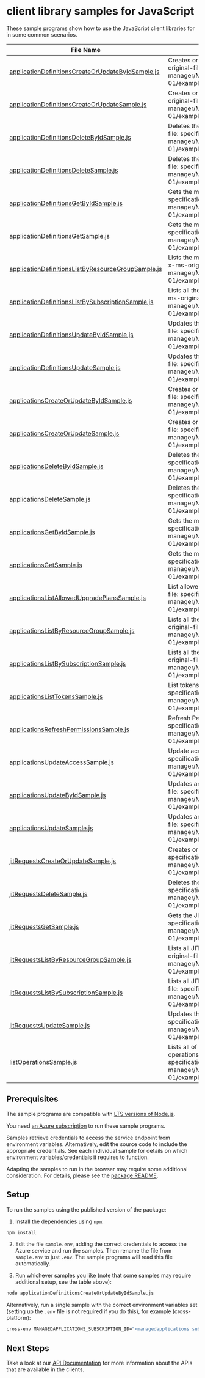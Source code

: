 # client library samples for JavaScript

These sample programs show how to use the JavaScript client libraries for in some common scenarios.

| **File Name**                                                                                         | **Description**                                                                                                                                                                                                           |
| ----------------------------------------------------------------------------------------------------- | ------------------------------------------------------------------------------------------------------------------------------------------------------------------------------------------------------------------------- |
| [applicationDefinitionsCreateOrUpdateByIdSample.js][applicationdefinitionscreateorupdatebyidsample]   | Creates or updates a managed application definition. x-ms-original-file: specification/solutions/resource-manager/Microsoft.Solutions/stable/2021-07-01/examples/createOrUpdateApplicationDefinition.json                 |
| [applicationDefinitionsCreateOrUpdateSample.js][applicationdefinitionscreateorupdatesample]           | Creates or updates a managed application definition. x-ms-original-file: specification/solutions/resource-manager/Microsoft.Solutions/stable/2021-07-01/examples/createOrUpdateApplicationDefinition.json                 |
| [applicationDefinitionsDeleteByIdSample.js][applicationdefinitionsdeletebyidsample]                   | Deletes the managed application definition. x-ms-original-file: specification/solutions/resource-manager/Microsoft.Solutions/stable/2021-07-01/examples/deleteApplicationDefinition.json                                  |
| [applicationDefinitionsDeleteSample.js][applicationdefinitionsdeletesample]                           | Deletes the managed application definition. x-ms-original-file: specification/solutions/resource-manager/Microsoft.Solutions/stable/2021-07-01/examples/deleteApplicationDefinition.json                                  |
| [applicationDefinitionsGetByIdSample.js][applicationdefinitionsgetbyidsample]                         | Gets the managed application definition. x-ms-original-file: specification/solutions/resource-manager/Microsoft.Solutions/stable/2021-07-01/examples/getApplicationDefinition.json                                        |
| [applicationDefinitionsGetSample.js][applicationdefinitionsgetsample]                                 | Gets the managed application definition. x-ms-original-file: specification/solutions/resource-manager/Microsoft.Solutions/stable/2021-07-01/examples/getApplicationDefinition.json                                        |
| [applicationDefinitionsListByResourceGroupSample.js][applicationdefinitionslistbyresourcegroupsample] | Lists the managed application definitions in a resource group. x-ms-original-file: specification/solutions/resource-manager/Microsoft.Solutions/stable/2021-07-01/examples/listApplicationDefinitionsByResourceGroup.json |
| [applicationDefinitionsListBySubscriptionSample.js][applicationdefinitionslistbysubscriptionsample]   | Lists all the application definitions within a subscription. x-ms-original-file: specification/solutions/resource-manager/Microsoft.Solutions/stable/2021-07-01/examples/listApplicationDefinitionsBySubscription.json    |
| [applicationDefinitionsUpdateByIdSample.js][applicationdefinitionsupdatebyidsample]                   | Updates the managed application definition. x-ms-original-file: specification/solutions/resource-manager/Microsoft.Solutions/stable/2021-07-01/examples/updateApplicationDefinition.json                                  |
| [applicationDefinitionsUpdateSample.js][applicationdefinitionsupdatesample]                           | Updates the managed application definition. x-ms-original-file: specification/solutions/resource-manager/Microsoft.Solutions/stable/2021-07-01/examples/updateApplicationDefinition.json                                  |
| [applicationsCreateOrUpdateByIdSample.js][applicationscreateorupdatebyidsample]                       | Creates or updates a managed application. x-ms-original-file: specification/solutions/resource-manager/Microsoft.Solutions/stable/2021-07-01/examples/createOrUpdateApplicationById.json                                  |
| [applicationsCreateOrUpdateSample.js][applicationscreateorupdatesample]                               | Creates or updates a managed application. x-ms-original-file: specification/solutions/resource-manager/Microsoft.Solutions/stable/2021-07-01/examples/createOrUpdateApplication.json                                      |
| [applicationsDeleteByIdSample.js][applicationsdeletebyidsample]                                       | Deletes the managed application. x-ms-original-file: specification/solutions/resource-manager/Microsoft.Solutions/stable/2021-07-01/examples/deleteApplicationById.json                                                   |
| [applicationsDeleteSample.js][applicationsdeletesample]                                               | Deletes the managed application. x-ms-original-file: specification/solutions/resource-manager/Microsoft.Solutions/stable/2021-07-01/examples/deleteApplication.json                                                       |
| [applicationsGetByIdSample.js][applicationsgetbyidsample]                                             | Gets the managed application. x-ms-original-file: specification/solutions/resource-manager/Microsoft.Solutions/stable/2021-07-01/examples/getApplicationById.json                                                         |
| [applicationsGetSample.js][applicationsgetsample]                                                     | Gets the managed application. x-ms-original-file: specification/solutions/resource-manager/Microsoft.Solutions/stable/2021-07-01/examples/getApplication.json                                                             |
| [applicationsListAllowedUpgradePlansSample.js][applicationslistallowedupgradeplanssample]             | List allowed upgrade plans for application. x-ms-original-file: specification/solutions/resource-manager/Microsoft.Solutions/stable/2021-07-01/examples/listAllowedUpgradePlans.json                                      |
| [applicationsListByResourceGroupSample.js][applicationslistbyresourcegroupsample]                     | Lists all the applications within a resource group. x-ms-original-file: specification/solutions/resource-manager/Microsoft.Solutions/stable/2021-07-01/examples/listApplicationsByResourceGroup.json                      |
| [applicationsListBySubscriptionSample.js][applicationslistbysubscriptionsample]                       | Lists all the applications within a subscription. x-ms-original-file: specification/solutions/resource-manager/Microsoft.Solutions/stable/2021-07-01/examples/listApplicationsByResourceGroup.json                        |
| [applicationsListTokensSample.js][applicationslisttokenssample]                                       | List tokens for application. x-ms-original-file: specification/solutions/resource-manager/Microsoft.Solutions/stable/2021-07-01/examples/listToken.json                                                                   |
| [applicationsRefreshPermissionsSample.js][applicationsrefreshpermissionssample]                       | Refresh Permissions for application. x-ms-original-file: specification/solutions/resource-manager/Microsoft.Solutions/stable/2021-07-01/examples/refreshApplicationPermissions.json                                       |
| [applicationsUpdateAccessSample.js][applicationsupdateaccesssample]                                   | Update access for application. x-ms-original-file: specification/solutions/resource-manager/Microsoft.Solutions/stable/2021-07-01/examples/updateAccess.json                                                              |
| [applicationsUpdateByIdSample.js][applicationsupdatebyidsample]                                       | Updates an existing managed application. x-ms-original-file: specification/solutions/resource-manager/Microsoft.Solutions/stable/2021-07-01/examples/updateApplicationById.json                                           |
| [applicationsUpdateSample.js][applicationsupdatesample]                                               | Updates an existing managed application. x-ms-original-file: specification/solutions/resource-manager/Microsoft.Solutions/stable/2021-07-01/examples/updateApplication.json                                               |
| [jitRequestsCreateOrUpdateSample.js][jitrequestscreateorupdatesample]                                 | Creates or updates the JIT request. x-ms-original-file: specification/solutions/resource-manager/Microsoft.Solutions/stable/2021-07-01/examples/createOrUpdateJitRequest.json                                             |
| [jitRequestsDeleteSample.js][jitrequestsdeletesample]                                                 | Deletes the JIT request. x-ms-original-file: specification/solutions/resource-manager/Microsoft.Solutions/stable/2021-07-01/examples/deleteJitRequest.json                                                                |
| [jitRequestsGetSample.js][jitrequestsgetsample]                                                       | Gets the JIT request. x-ms-original-file: specification/solutions/resource-manager/Microsoft.Solutions/stable/2021-07-01/examples/getJitRequest.json                                                                      |
| [jitRequestsListByResourceGroupSample.js][jitrequestslistbyresourcegroupsample]                       | Lists all JIT requests within the resource group. x-ms-original-file: specification/solutions/resource-manager/Microsoft.Solutions/stable/2021-07-01/examples/listJitRequestsByResourceGroup.json                         |
| [jitRequestsListBySubscriptionSample.js][jitrequestslistbysubscriptionsample]                         | Lists all JIT requests within the subscription. x-ms-original-file: specification/solutions/resource-manager/Microsoft.Solutions/stable/2021-07-01/examples/listJitRequestsByResourceGroup.json                           |
| [jitRequestsUpdateSample.js][jitrequestsupdatesample]                                                 | Updates the JIT request. x-ms-original-file: specification/solutions/resource-manager/Microsoft.Solutions/stable/2021-07-01/examples/updateJitRequest.json                                                                |
| [listOperationsSample.js][listoperationssample]                                                       | Lists all of the available Microsoft.Solutions REST API operations. x-ms-original-file: specification/solutions/resource-manager/Microsoft.Solutions/stable/2021-07-01/examples/listSolutionsOperations.json              |

## Prerequisites

The sample programs are compatible with [LTS versions of Node.js](https://github.com/nodejs/release#release-schedule).

You need [an Azure subscription][freesub] to run these sample programs.

Samples retrieve credentials to access the service endpoint from environment variables. Alternatively, edit the source code to include the appropriate credentials. See each individual sample for details on which environment variables/credentials it requires to function.

Adapting the samples to run in the browser may require some additional consideration. For details, please see the [package README][package].

## Setup

To run the samples using the published version of the package:

1. Install the dependencies using `npm`:

```bash
npm install
```

2. Edit the file `sample.env`, adding the correct credentials to access the Azure service and run the samples. Then rename the file from `sample.env` to just `.env`. The sample programs will read this file automatically.

3. Run whichever samples you like (note that some samples may require additional setup, see the table above):

```bash
node applicationDefinitionsCreateOrUpdateByIdSample.js
```

Alternatively, run a single sample with the correct environment variables set (setting up the `.env` file is not required if you do this), for example (cross-platform):

```bash
cross-env MANAGEDAPPLICATIONS_SUBSCRIPTION_ID="<managedapplications subscription id>" MANAGEDAPPLICATIONS_RESOURCE_GROUP="<managedapplications resource group>" node applicationDefinitionsCreateOrUpdateByIdSample.js
```

## Next Steps

Take a look at our [API Documentation][apiref] for more information about the APIs that are available in the clients.

[applicationdefinitionscreateorupdatebyidsample]: https://github.com/Azure/azure-sdk-for-js/blob/main/sdk/managedapplications/arm-managedapplications/samples/v3/javascript/applicationDefinitionsCreateOrUpdateByIdSample.js
[applicationdefinitionscreateorupdatesample]: https://github.com/Azure/azure-sdk-for-js/blob/main/sdk/managedapplications/arm-managedapplications/samples/v3/javascript/applicationDefinitionsCreateOrUpdateSample.js
[applicationdefinitionsdeletebyidsample]: https://github.com/Azure/azure-sdk-for-js/blob/main/sdk/managedapplications/arm-managedapplications/samples/v3/javascript/applicationDefinitionsDeleteByIdSample.js
[applicationdefinitionsdeletesample]: https://github.com/Azure/azure-sdk-for-js/blob/main/sdk/managedapplications/arm-managedapplications/samples/v3/javascript/applicationDefinitionsDeleteSample.js
[applicationdefinitionsgetbyidsample]: https://github.com/Azure/azure-sdk-for-js/blob/main/sdk/managedapplications/arm-managedapplications/samples/v3/javascript/applicationDefinitionsGetByIdSample.js
[applicationdefinitionsgetsample]: https://github.com/Azure/azure-sdk-for-js/blob/main/sdk/managedapplications/arm-managedapplications/samples/v3/javascript/applicationDefinitionsGetSample.js
[applicationdefinitionslistbyresourcegroupsample]: https://github.com/Azure/azure-sdk-for-js/blob/main/sdk/managedapplications/arm-managedapplications/samples/v3/javascript/applicationDefinitionsListByResourceGroupSample.js
[applicationdefinitionslistbysubscriptionsample]: https://github.com/Azure/azure-sdk-for-js/blob/main/sdk/managedapplications/arm-managedapplications/samples/v3/javascript/applicationDefinitionsListBySubscriptionSample.js
[applicationdefinitionsupdatebyidsample]: https://github.com/Azure/azure-sdk-for-js/blob/main/sdk/managedapplications/arm-managedapplications/samples/v3/javascript/applicationDefinitionsUpdateByIdSample.js
[applicationdefinitionsupdatesample]: https://github.com/Azure/azure-sdk-for-js/blob/main/sdk/managedapplications/arm-managedapplications/samples/v3/javascript/applicationDefinitionsUpdateSample.js
[applicationscreateorupdatebyidsample]: https://github.com/Azure/azure-sdk-for-js/blob/main/sdk/managedapplications/arm-managedapplications/samples/v3/javascript/applicationsCreateOrUpdateByIdSample.js
[applicationscreateorupdatesample]: https://github.com/Azure/azure-sdk-for-js/blob/main/sdk/managedapplications/arm-managedapplications/samples/v3/javascript/applicationsCreateOrUpdateSample.js
[applicationsdeletebyidsample]: https://github.com/Azure/azure-sdk-for-js/blob/main/sdk/managedapplications/arm-managedapplications/samples/v3/javascript/applicationsDeleteByIdSample.js
[applicationsdeletesample]: https://github.com/Azure/azure-sdk-for-js/blob/main/sdk/managedapplications/arm-managedapplications/samples/v3/javascript/applicationsDeleteSample.js
[applicationsgetbyidsample]: https://github.com/Azure/azure-sdk-for-js/blob/main/sdk/managedapplications/arm-managedapplications/samples/v3/javascript/applicationsGetByIdSample.js
[applicationsgetsample]: https://github.com/Azure/azure-sdk-for-js/blob/main/sdk/managedapplications/arm-managedapplications/samples/v3/javascript/applicationsGetSample.js
[applicationslistallowedupgradeplanssample]: https://github.com/Azure/azure-sdk-for-js/blob/main/sdk/managedapplications/arm-managedapplications/samples/v3/javascript/applicationsListAllowedUpgradePlansSample.js
[applicationslistbyresourcegroupsample]: https://github.com/Azure/azure-sdk-for-js/blob/main/sdk/managedapplications/arm-managedapplications/samples/v3/javascript/applicationsListByResourceGroupSample.js
[applicationslistbysubscriptionsample]: https://github.com/Azure/azure-sdk-for-js/blob/main/sdk/managedapplications/arm-managedapplications/samples/v3/javascript/applicationsListBySubscriptionSample.js
[applicationslisttokenssample]: https://github.com/Azure/azure-sdk-for-js/blob/main/sdk/managedapplications/arm-managedapplications/samples/v3/javascript/applicationsListTokensSample.js
[applicationsrefreshpermissionssample]: https://github.com/Azure/azure-sdk-for-js/blob/main/sdk/managedapplications/arm-managedapplications/samples/v3/javascript/applicationsRefreshPermissionsSample.js
[applicationsupdateaccesssample]: https://github.com/Azure/azure-sdk-for-js/blob/main/sdk/managedapplications/arm-managedapplications/samples/v3/javascript/applicationsUpdateAccessSample.js
[applicationsupdatebyidsample]: https://github.com/Azure/azure-sdk-for-js/blob/main/sdk/managedapplications/arm-managedapplications/samples/v3/javascript/applicationsUpdateByIdSample.js
[applicationsupdatesample]: https://github.com/Azure/azure-sdk-for-js/blob/main/sdk/managedapplications/arm-managedapplications/samples/v3/javascript/applicationsUpdateSample.js
[jitrequestscreateorupdatesample]: https://github.com/Azure/azure-sdk-for-js/blob/main/sdk/managedapplications/arm-managedapplications/samples/v3/javascript/jitRequestsCreateOrUpdateSample.js
[jitrequestsdeletesample]: https://github.com/Azure/azure-sdk-for-js/blob/main/sdk/managedapplications/arm-managedapplications/samples/v3/javascript/jitRequestsDeleteSample.js
[jitrequestsgetsample]: https://github.com/Azure/azure-sdk-for-js/blob/main/sdk/managedapplications/arm-managedapplications/samples/v3/javascript/jitRequestsGetSample.js
[jitrequestslistbyresourcegroupsample]: https://github.com/Azure/azure-sdk-for-js/blob/main/sdk/managedapplications/arm-managedapplications/samples/v3/javascript/jitRequestsListByResourceGroupSample.js
[jitrequestslistbysubscriptionsample]: https://github.com/Azure/azure-sdk-for-js/blob/main/sdk/managedapplications/arm-managedapplications/samples/v3/javascript/jitRequestsListBySubscriptionSample.js
[jitrequestsupdatesample]: https://github.com/Azure/azure-sdk-for-js/blob/main/sdk/managedapplications/arm-managedapplications/samples/v3/javascript/jitRequestsUpdateSample.js
[listoperationssample]: https://github.com/Azure/azure-sdk-for-js/blob/main/sdk/managedapplications/arm-managedapplications/samples/v3/javascript/listOperationsSample.js
[apiref]: https://learn.microsoft.com/javascript/api/@azure/arm-managedapplications?view=azure-node-preview
[freesub]: https://azure.microsoft.com/free/
[package]: https://github.com/Azure/azure-sdk-for-js/tree/main/sdk/managedapplications/arm-managedapplications/README.md
